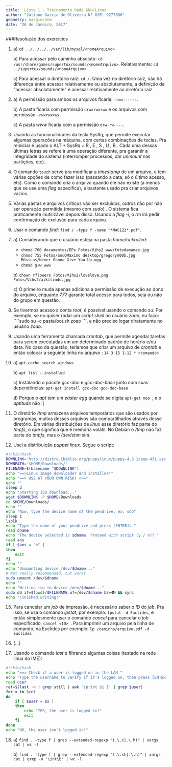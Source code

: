 ```yaml
---
title:  Lista 1 - Treinamento Rede GNU/Linux
author: "Juliano Garcia de Oliveira Nº USP: 9277086"
geometry: margin=3cm
date: "26 de Janeiro, 2017"
---
```

###Resolução dos exercícios

1.
    a) ``` cd ../../../../var/lib/mysql/<nomeArquivo> ```

    b) Para acessar pelo caminho absoluto: ``` cd /usr/share/games/supertux/sounds/<nomeArquivo> ```. Relativamente: ``` cd ../supertux/sounds/<nomeArquivo> ```

    c) Para acessar o diretório raiz: ``` cd / ```. Uma vez no diretório raiz, não há diferença entre acessar relativamente ou absolutamente, a definição de "acessar absolutamente" é acessar relativamente ao diretório raiz.

2.
    a) A permissão para ambos os arquivos ficaria: ``` -rwx------ ```.

    b) A pasta ficaria com permissão ``` drwxrwxrwx ``` e os arquivos com permissão ``` -rwxrwxrwx ```.

    c) A pasta *www* ficaria com a permissão ``` drw-rw---- ```.

3. Usando as funcionalidades da tecla SysRq, que permite executar algumas operações na máquina, com certas combinações de teclas. Pra reiniciar é usado o ALT + SysRq + R , E , S , U , B . Cada uma dessas últimas letras se refere à uma operação diferente, pra garantir a integridade do sistema (interromper processos, dar *unmount* nas partições, etc).

4. O comando ``` touch ``` serve pra modificar a *timestamp* de um arquivo, e tem várias opções de como fazer isso (passando a data, só o último acesso, etc). Como o comando cria o arquivo quando ele não existe (a menos que se use uma *flag* específica), é bastante usado pra criar arquivos vazios.

5. Várias pastas e arquivos críticos vão ser excluídos, outros não por não ser operação permitida (mesmo  com *sudo*) . O sistema fica praticamente inutilizável depois disso. Usando a *flag -i*, o *rm* irá pedir confirmação de exclusão para cada arquivo.

6. Usar o comando *find*: ``` find / -type f -name "*MAC122*.pdf" ```.

7.
    a) Considerando que o usuário esteja na pasta *home/rickrolled*:
    - ``` chmod 700 documentos/EPs Fotos/Vihs2 www/fotodamamae.jpg ```
    - ``` chmod 755 Fotos/SouOMaximo desktop/gregoryn00b.jpg Músicas/Never Gonna Give You Up.ogg ```
    - ``` chmod g+w www ```

    b) ``` chown rflowers Fotos/Vihs2/lovelove.png Fotos/Vihs2/aikilindu.jpg ```

    c) O primeiro muda apenas adiciona a permissão de execução ao dono do arquivo, enquanto *777* garante total acesso para todos, seja ou não do grupo em questão.

8. Se tivermos acesso à conta *root*, é possível usando o comando *su*. Por exemplo, se eu quiser rodar um *script shell* no usuário *zoao*, eu faço: ````sudo su -c pasta/bot.sh zoao ```, e não preciso logar diretamente no usuário *zoao*.

10. Usando uma ferramenta chamada *crontab*, que permite agendar tarefas para serem executadas em um determinado padrão de horário e/ou data. No caso da questão, teríamos que criar um arquivo de *crontab* e então colocar a seguinte linha no arquivo : ``` 14 3 15 1-12 * <comando> ```

12.
    a) ``` apt-cache search windows ```

    b) ``` apt list --installed ```

    c) Instalando o pacote *gcc-doc* e *gcc-doc-base* junto com suas dependências: ``` apt-get install gcc-doc gcc-doc-base ```

    d) Porque o *apt* tem um *easter egg* quando se digita ```apt-get moo ```, e o *aptitude* não :(

13. O diretório */tmp* armazena arquivos temporários que são usados por programas, muitos desses arquivos são compartilhados através desse diretório. Em várias distribuições de *linux* esse diretório faz parte do *tmpfs*, o que significa que é memória volátil. No Debian o */tmp* não faz parte do *tmpfs*, mas o */dev/shm* sim.

14. Usei a distribuição *puppet linux*. Segue o script:
```bash
#!/bin/bash
DOWNLINK='http://distro.ibiblio.org/puppylinux/puppy-4.3.1/pup-431.iso'
DOWNPATH='$HOME/Downloads/'
FILENAME=$(basename "$DOWNLINK")
echo "==>Linux Image downloader and installer!"
echo "==> USE AT YOUR OWN RISK! <=="
echo ""
sleep 3
echo "Starting ISO download..."
wget $DOWNLINK -P $HOME/Downloads
cd $HOME/Downloads/
echo ""
echo "Now, type the device name of the pendrive, ex: sdb"
sleep 1
lsblk
echo "Type the name of your pendrive and press [ENTER]: "
read dname
echo "The device selected is $dname. Proceed with script (y / n)? "
read ans
if [ $ans = "n" ]
then
	exit
fi
echo ""
echo "Unmounting device /dev/$dname..."
# Not really recommended, but works
sudo umount /dev/$dname
echo ""
echo "Writing iso to device /dev/$dname..."
sudo dd if=$(pwd)/$FILENAME of=/dev/$dname bs=4M && sync
echo "Finished writing!"
```
15. Para cancelar um *job* de impressão, é necessário saber o *ID* do *job*. Pra isso, se usa o comando *lpstat*, por exemplo: ``` lpstat -d Euclides ```, e então simplesmente usar o comando *cancel* para cancelar o *job* especificado, ```cancel <ID> ```.
 Para imprimir um arquivo pela linha de comando, na Euclides por exemplo: ``` lp /caminho/arquivo.pdf -d Euclides ```

16. (...)

17. Usando o comando *last* e filtrando algumas coisas (testado na rede linux do IME):
```bash
#!/bin/bash
echo "==> Check if a user is logged on in the LAN "
echo "Type the username to verify if it's logged on, then press [ENTER]:"
read user
ret=$(last -w | grep still | awk '{print $1 }' | grep $user)
for x in $ret
do
	if [ $user = $x ]
	then
		echo "YES, the user is logged in!"
		exit
	fi
done
echo "NO, the user isn't logged in!"
```

18. a) ```find . -type f | grep --extended-regexp "(.\.c|.\.h)" | xargs cat | wc -l ```

    b) ``` find . -type f | grep --extended-regexp "(.\.sh|.\.h)" | xargs cat | grep -o '\int\b' | wc -l ```
